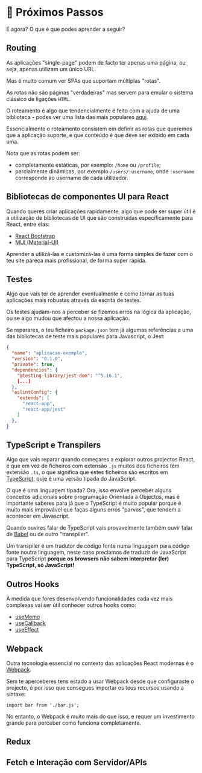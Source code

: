 # 🚀 Próximos Passos

E agora? O que é que podes aprender a seguir?

## Routing

As aplicações "single-page" podem de facto ter apenas uma página, ou seja, apenas utilizam um único URL.

Mas é muito comum ver SPAs que suportam múltiplas "rotas".

As rotas não são páginas "verdadeiras" mas servem para emular o sistema clássico de ligações `HTML`.

O roteamento é algo que tendencialmente é feito com a ajuda de uma biblioteca - podes ver uma lista das mais populares [aqui](https://pt-br.reactjs.org/community/routing.html).

Essencialmente o roteamento consistem em definir as rotas que queremos que a aplicação suporte, e que conteúdo é que deve ser exibido em cada uma.

Nota que as rotas podem ser:
* completamente estáticas, por exemplo: `/home` ou `/profile`;
* parcialmente dinâmicas, por exemplo `/users/:username`, onde `:username` corresponde ao username de cada utilizador.

## Bibliotecas de componentes UI para React

Quando queres criar aplicações rapidamente, algo que pode ser super útil é a utilização de bibliotecas de UI que são construídas específicamente para React, entre elas:
* [React Bootstrap](https://react-bootstrap.github.io/) 
* [MUI (Material-UI)](https://mui.com/pt/)

Aprender a utilizá-las e customizá-las é uma forma simples de fazer com o teu site pareça mais profissional, de forma super rápida.

## Testes

Algo que vais ter de aprender eventualmente é como tornar as tuas aplicações mais robustas através da escrita de testes. 

Os testes ajudam-nos a perceber se fizemos erros na lógica da aplicação, ou se algo mudou que afectou a nossa aplicação.

Se reparares, o teu ficheiro `package.json` tem já algumas referências a uma das bibliotecas de teste mais populares para Javascript, o Jest:

```json
{
  "name": "aplicacao-exemplo",
  "version": "0.1.0",
  "private": true,
  "dependencies": {
    "@testing-library/jest-dom": "^5.16.1",
    [...]
  },
  "eslintConfig": {
    "extends": [
      "react-app",
      "react-app/jest"
    ]
  },
}
```

## TypeScript e Transpilers

Algo que vais reparar quando começares a explorar outros projectos React, é que em vez de ficheiros com extensão `.js` muitos dos ficheiros têm extensão `.ts`, o que significa que estes ficheiros são escritos em [TypeScript](https://www.typescriptlang.org/), quje é uma versão tipada do JavaScript.

O que é uma linguagem tipada? Ora, isso envolve perceber alguns conceitos adicionais sobre programação Orientada a Objectos, mas é importante saberes para já que o TypeScript é muito popular porque é muito mais improvável que faças alguns erros "parvos", que tendem a acontecer em Javascript.

Quando ouvires falar de TypeScript vais provavelmente também ouvir falar de [Babel](https://babeljs.io/) ou de outro "transpiler".

Um transpiler é um tradutor de código fonte numa linguagem para código fonte noutra linguagem, neste caso preciamos de traduzir de JavaScript para TypeScript **porque os browsers não sabem interpretar (ler) TypeScript, só JavaScript!**

## Outros Hooks

À medida que fores desenvolvendo funcionalidades cada vez mais complexas vai ser útil conhecer outros hooks como:
- [useMemo](https://reactjs.org/docs/hooks-reference.html#usememo)
- [useCallback](https://reactjs.org/docs/hooks-reference.html#usecallback)
- [useEffect](https://reactjs.org/docs/hooks-reference.html#useeffect)

## Webpack

Outra tecnologia essencial no contexto das aplicações React modernas é o [Webpack](https://webpack.js.org/).

Sem te aperceberes tens estado a usar Webpack desde que configuraste o projecto, é por isso que consegues importar os teus recursos usando a síntaxe:

```
import bar from './bar.js';
```

No entanto, o Webpack é muito mais do que isso, e requer um investimento grande para perceber como funciona completamente.

## Redux


## Fetch e Interação com Servidor/APIs

